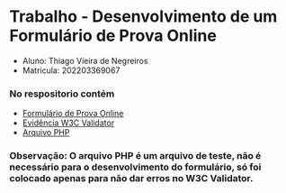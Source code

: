# Trabalho - Desenvolvimento de um Formulário de Prova Online

- Aluno: Thiago Vieira de Negreiros
- Matricula: 202203369067

### No respositorio contém

- [Formulário de Prova Online](exercicio-form.html)
- [Evidência W3C Validator](evidencia-w3c-validator.jpg)
- [Arquivo PHP](receive-form.php)

### Observação: O arquivo **PHP** é um arquivo de teste, não é necessário para o desenvolvimento do formulário, só foi colocado apenas para não dar erros no W3C Validator.